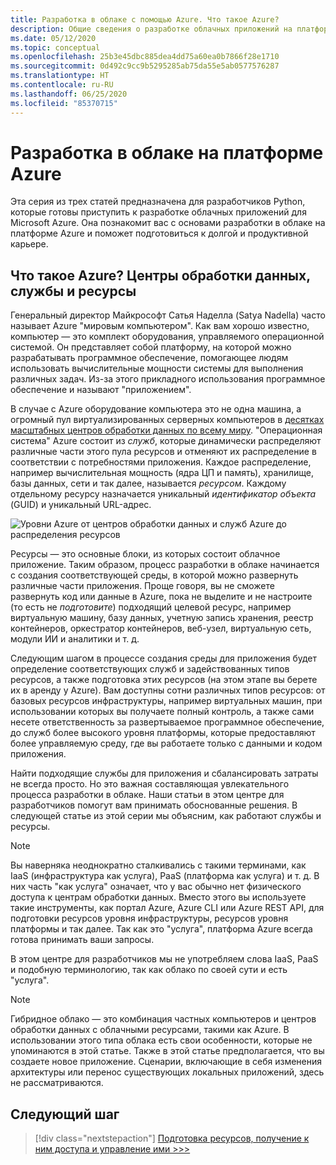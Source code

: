 ```yaml
---
title: Разработка в облаке с помощью Azure. Что такое Azure?
description: Общие сведения о разработке облачных приложений на платформе Microsoft Azure, в частности о том, как связаны между собой центры обработки данных, службы и ресурсы.
ms.date: 05/12/2020
ms.topic: conceptual
ms.openlocfilehash: 25b3e45dbc885dea4dd75a60ea0b7866f28e1710
ms.sourcegitcommit: 0d492c9cc9b5295285ab75da55e5ab0577576287
ms.translationtype: HT
ms.contentlocale: ru-RU
ms.lasthandoff: 06/25/2020
ms.locfileid: "85370715"
---
```

# <a name="cloud-development-on-azure"></a>Разработка в облаке на платформе Azure

Эта серия из трех статей предназначена для разработчиков Python, которые готовы приступить к разработке облачных приложений для Microsoft Azure. Она познакомит вас с основами разработки в облаке на платформе Azure и поможет подготовиться к долгой и продуктивной карьере.

## <a name="what-is-azure-data-centers-services-and-resources"></a>Что такое Azure? Центры обработки данных, службы и ресурсы

Генеральный директор Майкрософт Сатья Наделла (Satya Nadella) часто называет Azure "мировым компьютером". Как вам хорошо известно, компьютер — это комплект оборудования, управляемого операционной системой. Он представляет собой платформу, на которой можно разрабатывать программное обеспечение, помогающее людям использовать вычислительные мощности системы для выполнения различных задач. Из-за этого прикладного использования программное обеспечение и называют "приложением".

В случае с Azure оборудование компьютера это не одна машина, а огромный пул виртуализированных серверных компьютеров в [десятках масштабных центров обработки данных по всему миру](https://azure.microsoft.com/global-infrastructure/regions/). "Операционная система" Azure состоит из *служб*, которые динамически распределяют различные части этого пула ресурсов и отменяют их распределение в соответствии с потребностями приложения. Каждое распределение, например вычислительная мощность (ядра ЦП и память), хранилище, базы данных, сети и так далее, называется *ресурсом*. Каждому отдельному ресурсу назначается уникальный *идентификатор объекта* (GUID) и уникальный URL-адрес.

![Уровни Azure от центров обработки данных и служб Azure до распределения ресурсов](media/cloud-development/azure-layers.png)

Ресурсы — это основные блоки, из которых состоит облачное приложение. Таким образом, процесс разработки в облаке начинается с создания соответствующей среды, в которой можно развернуть различные части приложения. Проще говоря, вы не сможете развернуть код или данные в Azure, пока не выделите и не настроите (то есть не *подготовите*) подходящий целевой ресурс, например виртуальную машину, базу данных, учетную запись хранения, реестр контейнеров, оркестратор контейнеров, веб-узел, виртуальную сеть, модули ИИ и аналитики и т. д.

Следующим шагом в процессе создания среды для приложения будет определение соответствующих служб и задействованных типов ресурсов, а также подготовка этих ресурсов (на этом этапе вы берете их в аренду у Azure). Вам доступны сотни различных типов ресурсов: от базовых ресурсов инфраструктуры, например виртуальных машин, при использовании которых вы получаете полный контроль, а также сами несете ответственность за развертываемое программное обеспечение, до служб более высокого уровня платформы, которые предоставляют более управляемую среду, где вы работаете только с данными и кодом приложения.

Найти подходящие службы для приложения и сбалансировать затраты не всегда просто. Но это важная составляющая увлекательного процесса разработки в облаке. Наши статьи в этом центре для разработчиков помогут вам принимать обоснованные решения. В следующей статье из этой серии мы объясним, как работают службы и ресурсы.

> [!NOTE]
> Вы наверняка неоднократно сталкивались с такими терминами, как IaaS (инфраструктура как услуга), PaaS (платформа как услуга) и т. д. В них часть "как услуга" означает, что у вас обычно нет физического доступа к центрам обработки данных. Вместо этого вы используете такие инструменты, как портал Azure, Azure CLI или Azure REST API, для подготовки ресурсов уровня инфраструктуры, ресурсов уровня платформы и так далее. Так как это "услуга", платформа Azure всегда готова принимать ваши запросы.
>
> В этом центре для разработчиков мы не употребляем слова IaaS, PaaS и подобную терминологию, так как облако по своей сути и есть "услуга".

> [!NOTE]
> Гибридное облако — это комбинация частных компьютеров и центров обработки данных с облачными ресурсами, такими как Azure. В использовании этого типа облака есть свои особенности, которые не упоминаются в этой статье. Также в этой статье предполагается, что вы создаете новое приложение. Сценарии, включающие в себя изменения архитектуры или перенос существующих локальных приложений, здесь не рассматриваются.

## <a name="next-step"></a>Следующий шаг

> [!div class="nextstepaction"]
> [Подготовка ресурсов, получение к ним доступа и управление ими >>>](cloud-development-provisioning.md)
